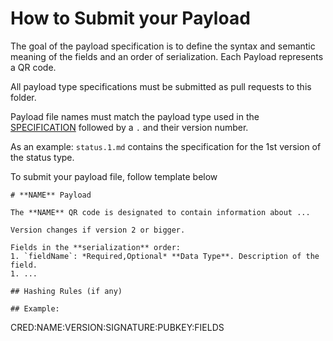 # How to Submit your Payload

The goal of the payload specification is to define the syntax and semantic meaning of the fields and an order of serialization. Each Payload represents a QR code. 

All payload type specifications must be submitted as pull requests to this folder.

Payload file names must match the payload type used in the [SPECIFICATION](../SPECIFICATION.md) followed by a `.` and their version number. 

As an example: `status.1.md` contains the specification for the 1st version of the status type. 

To submit your payload file, follow template below 

```
# **NAME** Payload

The **NAME** QR code is designated to contain information about ...

Version changes if version 2 or bigger. 

Fields in the **serialization** order:
1. `fieldName`: *Required,Optional* **Data Type**. Description of the field. 
1. ...

## Hashing Rules (if any)

## Example: 

```
CRED:NAME:VERSION:SIGNATURE:PUBKEY:FIELDS
```
```